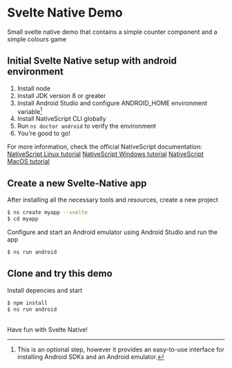 # Svelte Native Demo

Small svelte native demo that contains a simple counter component and a simple colours game

## Initial Svelte Native setup with android environment

1. Install node
2. Install JDK version 8 or greater
3. Install Android Studio and configure ANDROID_HOME environment variable[^1]
4. Install NativeScript CLI globally
5. Run `ns doctor android` to verify the environment
6. You're good to go!

[^1]: This is an optional step, however it provides an easy-to-use interface for installing Android SDKs and an Android emulator.

For more information, check the official NativeScript documentation:
[NativeScript Linux tutorial](https://docs.nativescript.org/setup/linux)
[NativeScript Windows tutorial](https://docs.nativescript.org/setup/windows)
[NativeScript MacOS tutorial](https://docs.nativescript.org/setup/macos)


## Create a new Svelte-Native app

After installing all the necessary tools and resources, create a new project
```bash
$ ns create myapp --svelte
$ cd myapp
```
Configure and start an Android emulator using Android Studio and run the app
```bash
$ ns run android
```

## Clone and try this demo

Install depencies and start
```bash
$ npm install
$ ns run android
```
\
Have fun with Svelte Native!
